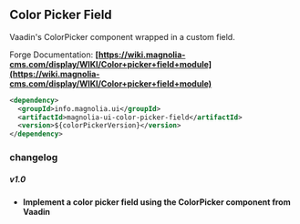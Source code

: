 ## Color Picker Field
Vaadin's ColorPicker component wrapped in a custom field. 

Forge Documentation: __[https://wiki.magnolia-cms.com/display/WIKI/Color+picker+field+module](https://wiki.magnolia-cms.com/display/WIKI/Color+picker+field+module)__

``` xml
<dependency> 
  <groupId>info.magnolia.ui</groupId>
  <artifactId>magnolia-ui-color-picker-field</artifactId>
  <version>${colorPickerVersion}</version>
</dependency>
```

### changelog

##### v1.0
- __Implement a color picker field using the ColorPicker component from Vaadin__

